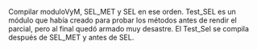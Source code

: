 Compilar moduloVyM, SEL_MET y SEL en ese orden.
Test_SEL es un módulo que había creado para probar los métodos antes de rendir el parcial, pero al final quedó armado muy desastre.
El Test_Sel se compila después de SEL_MET y antes de SEL.
